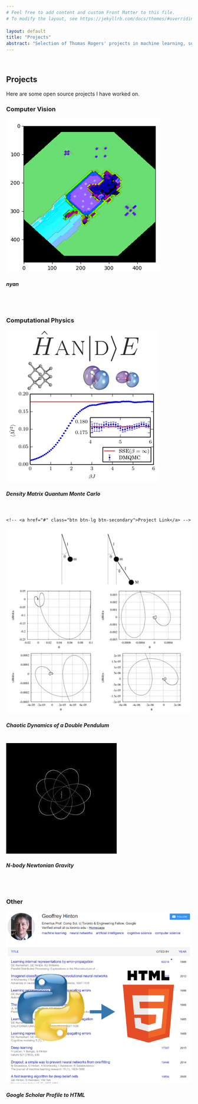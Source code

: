 ```yaml
---
# Feel free to add content and custom Front Matter to this file.
# To modify the layout, see https://jekyllrb.com/docs/themes/#overriding-theme-defaults

layout: default
title: "Projects"
abstract: "Selection of Thomas Rogers' projects in machine learning, software engineering, and computational physics."
---
```

<br>
<h2 class="cover-heading">Projects</h2>
<p>Here are some open source projects I have worked on.</p>
<h3 class="cover-heading">Computer Vision</h3>
<div class="row">
    <div class="card card-small">
  <img class="card-img-top" src="./assets/images/nyan.png" alt="nyan image pre-processing ">
  <div class="card-body">
    <h5 class="card-title">nyan</h5>
    <a href="https://github.com/TWRogers/nyan"><i class="fa fa-github" aria-hidden="true"></i></a> &nbsp;
  </div>
</div>
<br>
<h3 class="cover-heading">Computational Physics</h3>
<div class="row">
    <div class="card card-small">
  <img class="card-img-top" src="./assets/images/dmqmc.jpg" alt="Density Matrix Quantum Monte Carlo and the HANDE code">
  <div class="card-body">
    <h5 class="card-title">Density Matrix Quantum Monte Carlo</h5>
    <a href="http://www.hande.org.uk/"><i class="fa fa-link" aria-hidden="true"></i></a> &nbsp;
    <a href="https://github.com/hande-qmc/hande"><i class="fa fa-github" aria-hidden="true"></i></a> &nbsp;
    <a href="https://journals.aps.org/prb/abstract/10.1103/PhysRevB.89.245124"><i class="fa fa-file" aria-hidden="true"></i></a> &nbsp;

    <!-- <a href="#" class="btn btn-lg btn-secondary">Project Link</a> -->
  </div>
</div>

<div class="card card-small">
<img class="card-img-top" src="./assets/images/double_pendulum.jpg" alt="Simulating the dynamics of a double pendulum">
<div class="card-body">
<h5 class="card-title">Chaotic Dynamics of a Double Pendulum</h5>
<!-- <p class="card-text">Some quick example text to build on the card title and make up the bulk of the card's content.</p> -->
<a href="https://github.com/TWRogers/DoublePendulumSimulation"><i class="fa fa-github" aria-hidden="true"></i></a> &nbsp;
<a href="https://github.com/TWRogers/DoublePendulumSimulation/blob/master/pendulum_report/Project_A_Report.pdf"><i class="fa fa-file" aria-hidden="true"></i></a> &nbsp;
</div>
</div>
<div class="card card-small">
<img class="card-img-top" src="./assets/images/gravity.png" alt="Simulating N-body Newtonian gravity">
<div class="card-body">
<h5 class="card-title">N-body Newtonian Gravity</h5>
<!-- <p class="card-text">Some quick example text to build on the card title and make up the bulk of the card's content.</p> -->
<!-- <a href="#" class="btn btn-lg btn-secondary">Project Link</a> -->
<a href="https://github.com/TWRogers/NBodyNewtonianGravity"><i class="fa fa-github" aria-hidden="true"></i></a> &nbsp;
<a href="https://github.com/TWRogers/NBodyNewtonianGravity/blob/master/gravity_report/gravity.pdf"><i class="fa fa-file" aria-hidden="true"></i></a> &nbsp;

</div>
</div>
</div>
<br>
<h3 class="cover-heading">Other</h3>
<div class="row">
    <div class="card card-small">
  <img class="card-img-top" src="./assets/images/scholar-exporter.png" alt="Python-based Google Scholar Profile Exporter for Static HTML Sites.">
  <div class="card-body">
    <h5 class="card-title">Google Scholar Profile to HTML</h5>
    <a href="https://github.com/TWRogers/google-scholar-export"><i class="fa fa-github" aria-hidden="true"></i></a>
  </div>
</div>
</div>
